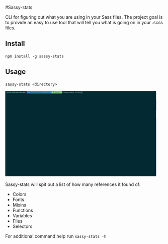 #Sassy-stats

CLI for figuring out what you are using in your Sass files.
The project goal is to provide an easy to use tool that will tell you what is going on in your .scss files.

## Install
`npm install -g sassy-stats`

## Usage
`sassy-stats <directory>`

![demo](console.gif)

Sassy-stats will spit out a list of how many references it found of:
* Colors
* Fonts
* Mixins
* Functions
* Variables
* Files
* Selectors

For additional command help run `sassy-stats -h`
